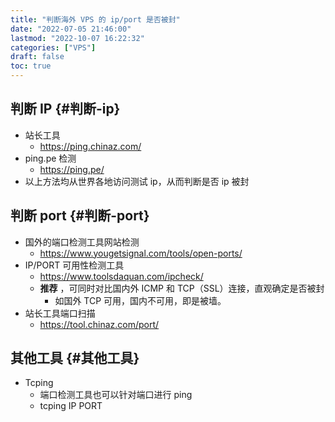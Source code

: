```yaml
---
title: "判断海外 VPS 的 ip/port 是否被封"
date: "2022-07-05 21:46:00"
lastmod: "2022-10-07 16:22:32"
categories: ["VPS"]
draft: false
toc: true
---
```


## 判断 IP {#判断-ip}

-   站长工具
    -   <https://ping.chinaz.com/>
-   ping.pe 检测
    -   <https://ping.pe/>
-   以上方法均从世界各地访问测试 ip，从而判断是否 ip 被封


## 判断 port {#判断-port}

-   国外的端口检测工具网站检测
    -   <https://www.yougetsignal.com/tools/open-ports/>
-   IP/PORT 可用性检测工具
    -   <https://www.toolsdaquan.com/ipcheck/>
    -   **推荐** ，可同时对比国内外 ICMP 和 TCP（SSL）连接，直观确定是否被封
        -   如国外 TCP 可用，国内不可用，即是被墙。
-   站长工具端口扫描
    -   <https://tool.chinaz.com/port/>


## 其他工具 {#其他工具}

-   Tcping
    -   端口检测工具也可以针对端口进行 ping
    -   tcping IP PORT